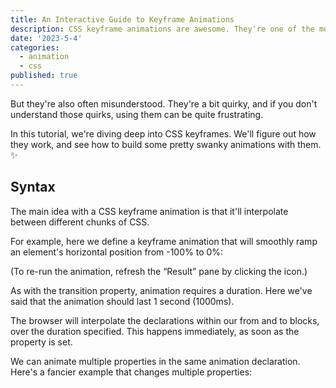 ```yaml
---
title: An Interactive Guide to Keyframe Animations
description: CSS keyframe animations are awesome. They're one of the most powerful, versatile tools in CSS, and we can use them for all sorts of nifty things
date: '2023-5-4'
categories:
  - animation
  - css
published: true
---
```


But they're also often misunderstood. They're a bit quirky, and if you don't understand those quirks, using them can be quite frustrating.

In this tutorial, we're diving deep into CSS keyframes. We'll figure out how they work, and see how to build some pretty swanky animations with them. ✨

## Syntax

The main idea with a CSS keyframe animation is that it'll interpolate between different chunks of CSS.

For example, here we define a keyframe animation that will smoothly ramp an element's horizontal position from -100% to 0%:

(To re-run the animation, refresh the “Result” pane by clicking the icon.)

As with the transition property, animation requires a duration. Here we've said that the animation should last 1 second (1000ms).

The browser will interpolate the declarations within our from and to blocks, over the duration specified. This happens immediately, as soon as the property is set.

We can animate multiple properties in the same animation declaration. Here's a fancier example that changes multiple properties:
